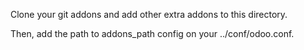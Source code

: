 Clone your git addons and add other extra addons to this directory.

Then, add the path to addons_path config on your ../conf/odoo.conf.

